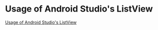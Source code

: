 # Usage of Android Studio's ListView
[Usage of Android Studio's ListView](https://aiwithcloud.com/2022/09/19/usage_of_android_studios_listview/)